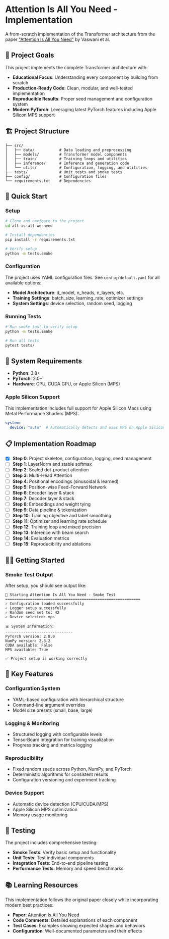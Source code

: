 # Attention Is All You Need - Implementation

A from-scratch implementation of the Transformer architecture from the paper ["Attention Is All You Need"](https://arxiv.org/abs/1706.03762) by Vaswani et al.

## 🎯 Project Goals

This project implements the complete Transformer architecture with:
- **Educational Focus**: Understanding every component by building from scratch
- **Production-Ready Code**: Clean, modular, and well-tested implementation
- **Reproducible Results**: Proper seed management and configuration system
- **Modern PyTorch**: Leveraging latest PyTorch features including Apple Silicon MPS support

## 🏗️ Project Structure

```
├── src/
│   ├── data/           # Data loading and preprocessing
│   ├── models/         # Transformer model components
│   ├── train/          # Training loops and utilities
│   ├── inference/      # Inference and generation code
│   └── utils/          # Configuration, logging, and utilities
├── tests/              # Unit tests and smoke tests
├── config/             # Configuration files
└── requirements.txt    # Dependencies
```

## 🚀 Quick Start

### Setup

```bash
# Clone and navigate to the project
cd att-is-all-we-need

# Install dependencies
pip install -r requirements.txt

# Verify setup
python -m tests.smoke
```

### Configuration

The project uses YAML configuration files. See `config/default.yaml` for all available options:

- **Model Architecture**: d_model, n_heads, n_layers, etc.
- **Training Settings**: batch_size, learning_rate, optimizer settings
- **System Settings**: device selection, random seed, logging

### Running Tests

```bash
# Run smoke test to verify setup
python -m tests.smoke

# Run all tests
pytest tests/
```

## 🔧 System Requirements

- **Python**: 3.8+
- **PyTorch**: 2.0+
- **Hardware**: CPU, CUDA GPU, or Apple Silicon (MPS)

### Apple Silicon Support

This implementation includes full support for Apple Silicon Macs using Metal Performance Shaders (MPS):

```yaml
system:
  device: "auto"  # Automatically detects and uses MPS on Apple Silicon
```

## 📋 Implementation Roadmap

- [x] **Step 0**: Project skeleton, configuration, logging, seed management
- [ ] **Step 1**: LayerNorm and stable softmax
- [ ] **Step 2**: Scaled dot-product attention
- [ ] **Step 3**: Multi-Head Attention
- [ ] **Step 4**: Positional encodings (sinusoidal & learned)
- [ ] **Step 5**: Position-wise Feed-Forward Network
- [ ] **Step 6**: Encoder layer & stack
- [ ] **Step 7**: Decoder layer & stack
- [ ] **Step 8**: Embeddings and weight tying
- [ ] **Step 9**: Data pipeline & tokenization
- [ ] **Step 10**: Training objective and label smoothing
- [ ] **Step 11**: Optimizer and learning rate schedule
- [ ] **Step 12**: Training loop and mixed precision
- [ ] **Step 13**: Inference with beam search
- [ ] **Step 14**: Evaluation metrics
- [ ] **Step 15**: Reproducibility and ablations

## 🏃‍♂️ Getting Started

### Smoke Test Output

After setup, you should see output like:

```
🚀 Starting Attention Is All You Need - Smoke Test
============================================================
✓ Configuration loaded successfully
✓ Logger setup successfully
✓ Random seed set to: 42
✓ Device selected: mps

📊 System Information:
------------------------------
PyTorch version: 2.8.0
NumPy version: 2.3.2
CUDA available: False
MPS available: True

✅ Project setup is working correctly
```

## 📖 Key Features

### Configuration System
- YAML-based configuration with hierarchical structure
- Command-line argument overrides
- Model size presets (small, base, large)

### Logging & Monitoring
- Structured logging with configurable levels
- TensorBoard integration for training visualization
- Progress tracking and metrics logging

### Reproducibility
- Fixed random seeds across Python, NumPy, and PyTorch
- Deterministic algorithms for consistent results
- Configuration versioning and experiment tracking

### Device Support
- Automatic device detection (CPU/CUDA/MPS)
- Apple Silicon MPS optimization
- Memory usage monitoring

## 🔬 Testing

The project includes comprehensive testing:

- **Smoke Tests**: Verify basic setup and functionality
- **Unit Tests**: Test individual components
- **Integration Tests**: End-to-end pipeline testing
- **Performance Tests**: Memory and speed benchmarks

## 📚 Learning Resources

This implementation follows the original paper closely while incorporating modern best practices:

- **Paper**: [Attention Is All You Need](https://arxiv.org/abs/1706.03762)
- **Code Comments**: Detailed explanations of each component
- **Test Cases**: Examples showing expected shapes and behaviors
- **Configuration**: Well-documented parameters and their effects
